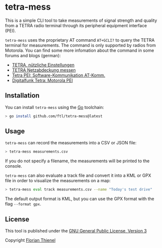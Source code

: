 # tetra-mess

This is a simple CLI tool to take measurements of signal strength and quality from a TETRA
radio terminal through its peripheral equipment interface (PEI).

`tetra-mess` uses the proprietary AT command `AT+GCLI?` to query the TETRA terminal for
measurements. The command is only supported by radios from Motorola. You can find some more
infomation about the command in some forums and blogs (german):
- [TETRA, nützliche Einstellungen](https://berlinographics.com/funk/motorola-tetra-kein-bos/nutzliche-einstellungen/)
- [TETRA Netzabdeckung messen](https://www.funkmeldesystem.de/threads/61764-Tetra-Netzabdeckung-messen)
- [Tetra PEI: Software-Kommunikation AT-Komm.](https://hbaar.com/Homepage/?Funktechnik:Tetra_PEI:Software_-_Kommunikation_AT-Komm.)
- [Digitalfunk Tetra: Motorola PEI](https://hbaar.com/Homepage/?Funktechnik:Digitalfunk_%28Tetra%29:Motorola_PEI)

## Installation

You can install `tetra-mess` using the [Go](https://go.dev/) toolchain:

```bash
> go install github.com/ftl/tetra-mess@latest
```

## Usage

`tetra-mess` can record the measurements into a CSV or JSON file:

```bash
> tetra-mess measurements.csv
```

If you do not specify a filename, the measurements will be printed to the console.

`tetra-mess` can also evaluate a track file and convert it into a KML or GPX file in order
to visualize the measurements on a map:

```bash
> tetra-mess eval track measurements.csv --name "Today's test drive"
```

The default output format is KML, but you can use the GPX format with the flag `--format gpx`.

## License

This tool is published under the [GNU General Public License, Version 3](LICENSE)

Copyright [Florian Thienel](https://thecodingflow.com)
